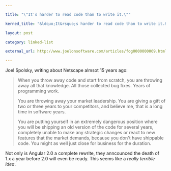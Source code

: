 ```yaml
---

title: "\"It's harder to read code than to write it.\""

kerned_title: "&ldquo;It&rsquo;s harder to read code than to write it.&rdquo;"

layout: post

category: linked-list

external_url: http://www.joelonsoftware.com/articles/fog0000000069.html

---
```


Joel Spolsky, writing about Netscape almsot 15 years ago:

> When you throw away code and start from scratch, you are throwing away all that knowledge. All those collected bug fixes. Years of programming work.
>
> You are throwing away your market leadership. You are giving a gift of two or three years to your competitors, and believe me, that is a long time in software years.
>
> You are putting yourself in an extremely dangerous position where you will be shipping an old version of the code for several years, completely unable to make any strategic changes or react to new features that the market demands, because you don't have shippable code. You might as well just close for business for the duration.

Not only is Angular 2.0 a complete rewrite, they anncounced the death of 1.x a year before 2.0 will even be ready. This seems like a *really terrible idea*.
